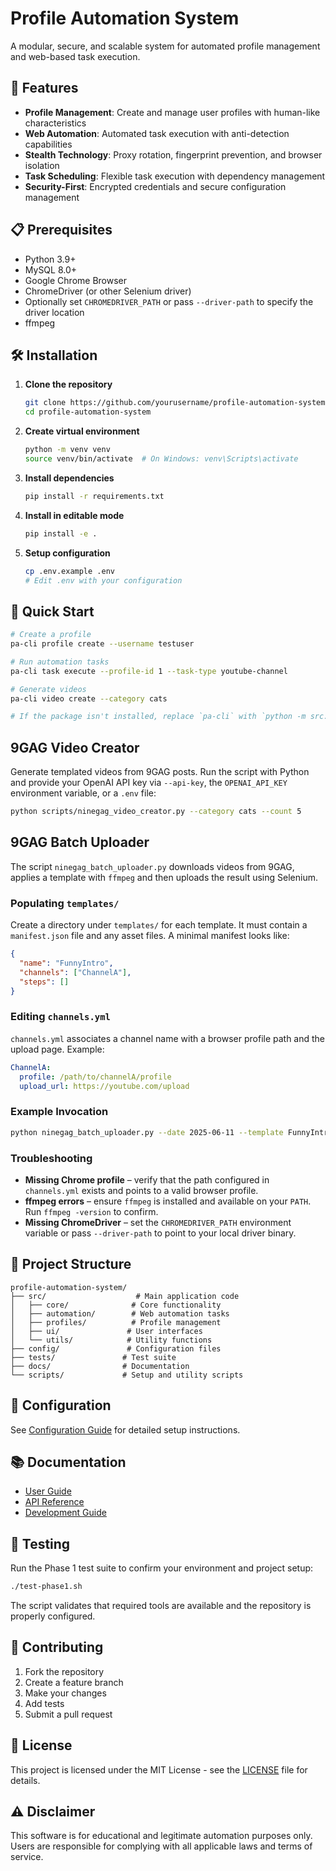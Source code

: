 # Profile Automation System

A modular, secure, and scalable system for automated profile management and web-based task execution.

## 🚀 Features

- **Profile Management**: Create and manage user profiles with human-like characteristics
- **Web Automation**: Automated task execution with anti-detection capabilities
- **Stealth Technology**: Proxy rotation, fingerprint prevention, and browser isolation
- **Task Scheduling**: Flexible task execution with dependency management
- **Security-First**: Encrypted credentials and secure configuration management

## 📋 Prerequisites

- Python 3.9+
- MySQL 8.0+
- Google Chrome Browser
- ChromeDriver (or other Selenium driver)
- Optionally set `CHROMEDRIVER_PATH` or pass `--driver-path` to specify the driver location
- ffmpeg

## 🛠️ Installation

1. **Clone the repository**
   ```bash
   git clone https://github.com/yourusername/profile-automation-system.git
   cd profile-automation-system
   ```

2. **Create virtual environment**
   ```bash
   python -m venv venv
   source venv/bin/activate  # On Windows: venv\Scripts\activate
   ```

3. **Install dependencies**
   ```bash
   pip install -r requirements.txt
   ```

4. **Install in editable mode**
   ```bash
   pip install -e .
   ```

5. **Setup configuration**
   ```bash
   cp .env.example .env
   # Edit .env with your configuration
   ```


## 🎯 Quick Start

```bash
# Create a profile
pa-cli profile create --username testuser

# Run automation tasks
pa-cli task execute --profile-id 1 --task-type youtube-channel

# Generate videos
pa-cli video create --category cats

# If the package isn't installed, replace `pa-cli` with `python -m src.cli`
```

## 9GAG Video Creator

Generate templated videos from 9GAG posts. Run the script with Python and
provide your OpenAI API key via `--api-key`, the `OPENAI_API_KEY` environment
variable, or a `.env` file:

```bash
python scripts/ninegag_video_creator.py --category cats --count 5
```

## 9GAG Batch Uploader

The script `ninegag_batch_uploader.py` downloads videos from 9GAG,
applies a template with `ffmpeg` and then uploads the result using
Selenium.

### Populating `templates/`

Create a directory under `templates/` for each template. It must contain
a `manifest.json` file and any asset files. A minimal manifest looks
like:

```json
{
  "name": "FunnyIntro",
  "channels": ["ChannelA"],
  "steps": []
}
```

### Editing `channels.yml`

`channels.yml` associates a channel name with a browser profile path and
the upload page. Example:

```yaml
ChannelA:
  profile: /path/to/channelA/profile
  upload_url: https://youtube.com/upload
```

### Example Invocation

```bash
python ninegag_batch_uploader.py --date 2025-06-11 --template FunnyIntro
```

### Troubleshooting

- **Missing Chrome profile** – verify that the path configured in
  `channels.yml` exists and points to a valid browser profile.
- **ffmpeg errors** – ensure `ffmpeg` is installed and available on your
  `PATH`. Run `ffmpeg -version` to confirm.
- **Missing ChromeDriver** – set the `CHROMEDRIVER_PATH` environment variable or pass
  `--driver-path` to point to your local driver binary.

## 📁 Project Structure

```
profile-automation-system/
├── src/                    # Main application code
│   ├── core/              # Core functionality
│   ├── automation/        # Web automation tasks
│   ├── profiles/          # Profile management
│   ├── ui/               # User interfaces
│   └── utils/            # Utility functions
├── config/               # Configuration files
├── tests/               # Test suite
├── docs/                # Documentation
└── scripts/             # Setup and utility scripts
```

## 🔧 Configuration

See [Configuration Guide](docs/user-guide/configuration.md) for detailed setup instructions.

## 📚 Documentation

- [User Guide](docs/user-guide/README.md)
- [API Reference](docs/api/README.md)
- [Development Guide](docs/development/README.md)

## 🧪 Testing

Run the Phase 1 test suite to confirm your environment and project setup:

```bash
./test-phase1.sh
```

The script validates that required tools are available and the repository is properly configured.

## 🤝 Contributing

1. Fork the repository
2. Create a feature branch
3. Make your changes
4. Add tests
5. Submit a pull request

## 📄 License

This project is licensed under the MIT License - see the [LICENSE](LICENSE) file for details.

## ⚠️ Disclaimer

This software is for educational and legitimate automation purposes only. Users are responsible for complying with all applicable laws and terms of service.
